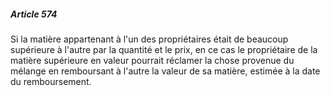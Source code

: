 ##### Article 574

Si la matière appartenant à l'un des propriétaires était de beaucoup supérieure à l'autre par la quantité et le prix, en ce cas le propriétaire de la matière supérieure en valeur pourrait réclamer la chose provenue du mélange en remboursant à l'autre la valeur de sa matière, estimée à la date du remboursement.

